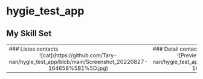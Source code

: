 # hygie_test_app

## My Skill Set  
<table>
  <tr><td valign="top" width="33%">
### Listes contacts
<div align="center">  
![cat](https://github.com/Tary-nan/hygie_test_app/blob/main/Screenshot_20220827-164658%5B1%5D.jpg)
</div>

</td><td valign="top" width="33%">
### Detail contact  
<div align="center">  
![Preview](https://github.com/Tary-nan/hygie_test_app/blob/main/Screenshot_20220827-164718%5B1%5D.jpg)
</div>
</td></tr></table> 
